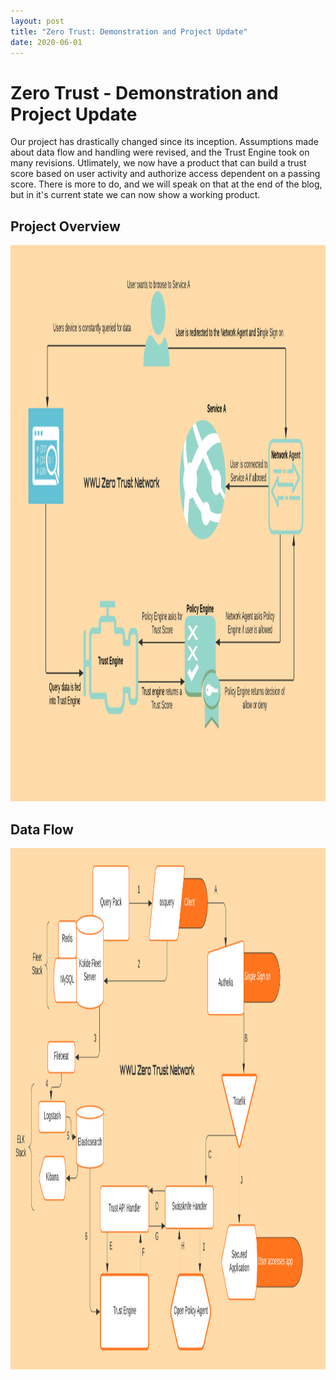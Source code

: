 ```yaml
---
layout: post
title: "Zero Trust: Demonstration and Project Update"
date: 2020-06-01
---
```


# Zero Trust - Demonstration and Project Update 

Our project has drastically changed since its inception. Assumptions made about data flow and handling were revised, and the Trust Engine took on many revisions. Utlimately, we now have a product that can build a trust score based on user activity and authorize access dependent on a passing score. There is more to do, and we will speak on that at the end of the blog, but in it's current state we can now show a working product. 

## Project Overview

<img src="/image/Zero Trust Network Overview.png" alt="hi" class="inline" height="890" width="1372"/>

## Data Flow

<img src="/image/Flowchart.png" alt="hi" class="inline" height="834" width="1414"/>
